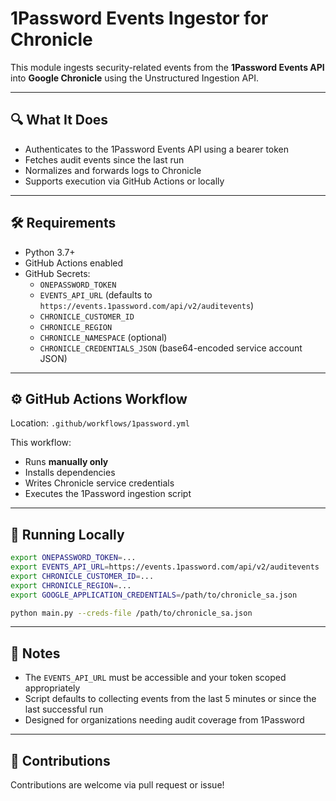# 1Password Events Ingestor for Chronicle

This module ingests security-related events from the **1Password Events API** into **Google Chronicle** using the Unstructured Ingestion API.

---

## 🔍 What It Does

- Authenticates to the 1Password Events API using a bearer token
- Fetches audit events since the last run
- Normalizes and forwards logs to Chronicle
- Supports execution via GitHub Actions or locally

---

## 🛠 Requirements

- Python 3.7+
- GitHub Actions enabled
- GitHub Secrets:
  - `ONEPASSWORD_TOKEN`
  - `EVENTS_API_URL` (defaults to `https://events.1password.com/api/v2/auditevents`)
  - `CHRONICLE_CUSTOMER_ID`
  - `CHRONICLE_REGION`
  - `CHRONICLE_NAMESPACE` (optional)
  - `CHRONICLE_CREDENTIALS_JSON` (base64-encoded service account JSON)

---

## ⚙ GitHub Actions Workflow

Location: `.github/workflows/1password.yml`

This workflow:
- Runs **manually only**
- Installs dependencies
- Writes Chronicle service credentials
- Executes the 1Password ingestion script

---

## 🧪 Running Locally

```bash
export ONEPASSWORD_TOKEN=...
export EVENTS_API_URL=https://events.1password.com/api/v2/auditevents
export CHRONICLE_CUSTOMER_ID=...
export CHRONICLE_REGION=...
export GOOGLE_APPLICATION_CREDENTIALS=/path/to/chronicle_sa.json

python main.py --creds-file /path/to/chronicle_sa.json
```

---

## 📄 Notes

- The `EVENTS_API_URL` must be accessible and your token scoped appropriately
- Script defaults to collecting events from the last 5 minutes or since the last successful run
- Designed for organizations needing audit coverage from 1Password

---

## 🤝 Contributions

Contributions are welcome via pull request or issue!
